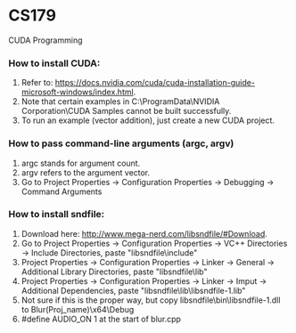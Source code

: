 # CS179
CUDA Programming

### How to install CUDA:
1) Refer to: https://docs.nvidia.com/cuda/cuda-installation-guide-microsoft-windows/index.html.
2) Note that certain examples in C:\ProgramData\NVIDIA Corporation\CUDA Samples cannot be built successfully.
3) To run an example (vector addition), just create a new CUDA project.

### How to pass command-line arguments (argc, argv)
1) argc stands for argument count.
2) argv refers to the argument vector.
3) Go to Project Properties -> Configuration Properties -> Debugging -> Command Arguments

### How to install sndfile:
1) Download here: http://www.mega-nerd.com/libsndfile/#Download.
2) Go to Project Properties -> Configuration Properties -> VC++ Directories -> Include Directories, paste "libsndfile\include"
3) Project Properties -> Configuration Properties -> Linker -> General -> Additional Library Directories, paste "libsndfile\lib"
4) Project Properties -> Configuration Properties -> Linker -> Imput -> Additional Dependencies, paste "libsndfile\lib\libsndfile-1.lib"
5) Not sure if this is the proper way, but copy libsndfile\bin\libsndfile-1.dll to Blur(Proj_name)\x64\Debug
6) #define AUDIO_ON 1 at the start of blur.cpp
